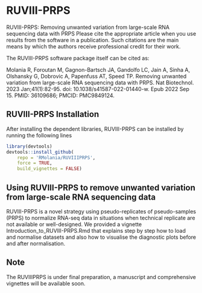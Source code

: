 
# RUVIII-PRPS

<!-- badges: start -->
<!-- badges: end -->

RUVIII-PRPS: Removing unwanted variation from large-scale RNA sequencing data with PRPS
Please cite the appropriate article when you use results from the software in a publication. Such citations are the main means by which the authors receive professional credit for their work.

The RUVIII-PRPS software package itself can be cited as:

Molania R, Foroutan M, Gagnon-Bartsch JA, Gandolfo LC, Jain A, Sinha A, Olshansky G, Dobrovic A, Papenfuss AT, Speed TP. Removing unwanted variation from large-scale RNA sequencing data with PRPS. Nat Biotechnol. 2023 Jan;41(1):82-95. doi: 10.1038/s41587-022-01440-w. Epub 2022 Sep 15. PMID: 36109686; PMCID: PMC9849124.

##  RUVIII-PRPS Installation

After installing the dependent libraries, RUVIII-PRPS can be installed by running the following lines

``` r
library(devtools)
devtools::install_github(
    repo = 'RMolania/RUVIIIPRPS',
    force = TRUE,
    build_vignettes = FALSE)
```

## Using RUVIII-PRPS to remove unwanted variation from large-scale RNA sequencing data

RUVIII-PRPS is a novel strategy using pseudo-replicates of pseudo-samples (PRPS) to normalize RNA-seq data in situations when technical replicate are not available or well-designed. 
We provided a vignette Introduction_to_RUVIII-PRPS.Rmd that explains step by step how to load and normalise datasets and also how to visualise the diagnostic plots before and after normalisation.



##  Note
The RUVIIIPRPS is under final preparation, a manuscript and comprehensive vignettes will be available soon.
